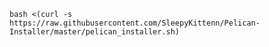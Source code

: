 ```bash <(curl -s https://raw.githubusercontent.com/SleepyKittenn/Pelican-Installer/master/pelican_installer.sh)```
